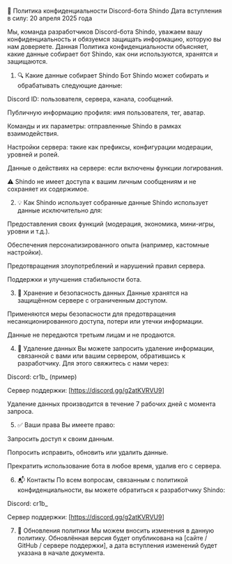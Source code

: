 📜 Политика конфиденциальности Discord-бота Shindo
Дата вступления в силу: 20 апреля 2025 года

Мы, команда разработчиков Discord-бота Shindo, уважаем вашу конфиденциальность и обязуемся защищать информацию, которую вы нам доверяете. Данная Политика конфиденциальности объясняет, какие данные собирает бот Shindo, как они используются, хранятся и защищаются.

1. 🔍 Какие данные собирает Shindo
Бот Shindo может собирать и обрабатывать следующие данные:

Discord ID: пользователя, сервера, канала, сообщений.

Публичную информацию профиля: имя пользователя, тег, аватар.

Команды и их параметры: отправленные Shindo в рамках взаимодействия.

Настройки сервера: такие как префиксы, конфигурации модерации, уровней и ролей.

Данные о действиях на сервере: если включены функции логирования.

⚠️ Shindo не имеет доступа к вашим личным сообщениям и не сохраняет их содержимое.

2. 💡 Как Shindo использует собранные данные
Shindo использует данные исключительно для:

Предоставления своих функций (модерация, экономика, мини-игры, уровни и т.д.).

Обеспечения персонализированного опыта (например, кастомные настройки).

Предотвращения злоупотреблений и нарушений правил сервера.

Поддержки и улучшения стабильности бота.

3. 🔐 Хранение и безопасность данных
Данные хранятся на защищённом сервере с ограниченным доступом.

Применяются меры безопасности для предотвращения несанкционированного доступа, потери или утечки информации.

Данные не передаются третьим лицам и не продаются.

4. 🧹 Удаление данных
Вы можете запросить удаление информации, связанной с вами или вашим сервером, обратившись к разработчику. Для этого свяжитесь с нами через:

Discord: cr1b_ (пример)

Сервер поддержки: [https://discord.gg/g2atKVRVU9]

Удаление данных производится в течение 7 рабочих дней с момента запроса.

5. ✅ Ваши права
Вы имеете право:

Запросить доступ к своим данным.

Попросить исправить, обновить или удалить данные.

Прекратить использование бота в любое время, удалив его с сервера.

6. 📬 Контакты
По всем вопросам, связанным с политикой конфиденциальности, вы можете обратиться к разработчику Shindo:

Discord: cr1b_

Сервер поддержки: [https://discord.gg/g2atKVRVU9]

7. 🔁 Обновления политики
Мы можем вносить изменения в данную политику. Обновлённая версия будет опубликована на [сайте / GitHub / сервере поддержки], а дата вступления изменений будет указана в начале документа.
